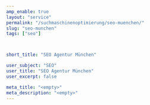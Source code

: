 ```yaml
---
amp_enable: true
layout: "service"
permalink: "/suchmaschinenoptimierung/seo-muenchen/"
slug: "seo-munchen"
tags: ["seo"]



short_title: "SEO Agentur München"

user_subject: "SEO"
user_title: "SEO Agentur München"
user_excerpt: false

meta_title: "<empty>"
meta_description: "<empty>"
---
```


